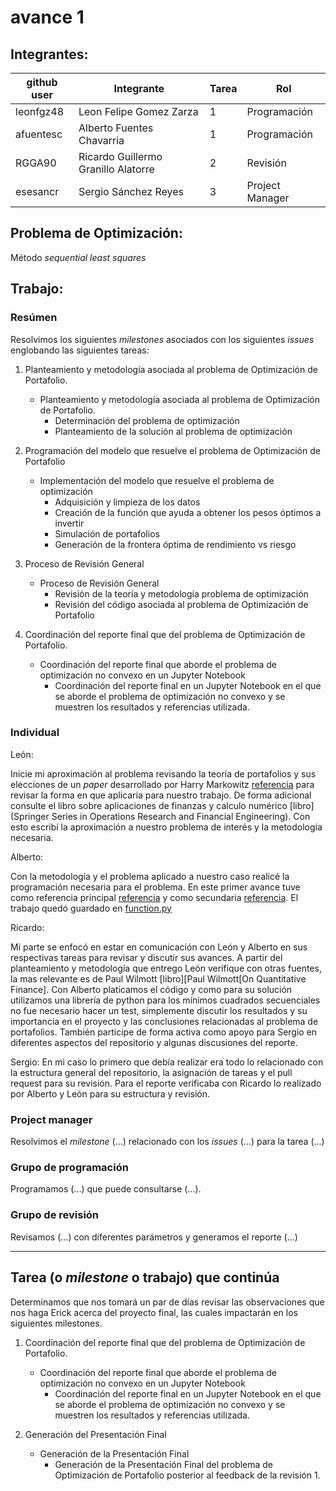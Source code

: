 # avance 1

## Integrantes:

| github user  | Integrante                |Tarea | Rol             |
|--------------|---------------------------|------|-----------------|
| leonfgz48    |Leon Felipe Gomez Zarza    |  1   | Programación    |
| afuentesc    |Alberto Fuentes Chavarria  |  1   | Programación    |
| RGGA90       |Ricardo Guillermo Granillo Alatorre |  2   | Revisión |
| esesancr     |Sergio Sánchez Reyes       |  3   | Project Manager |

## Problema de Optimización:

Método *sequential least squares* 


## Trabajo: 

### Resúmen

Resolvimos los siguientes *milestones* asociados con los siguientes *issues* englobando las siguientes tareas:

1. Planteamiento y metodología asociada al problema de Optimización de Portafolio.
    - Planteamiento y metodología asociada al problema de Optimización de Portafolio.
        - Determinación del problema de optimización
        - Planteamiento de la solución al problema de optimización
    
2. Programación del modelo que resuelve el problema de Optimización de Portafolio
    - Implementación del modelo que resuelve el problema de optimización 
        - Adquisición y limpieza de los datos
        - Creación de la función que ayuda a obtener los pesos óptimos a invertir
        - Simulación de portafolios
        - Generación de la frontera óptima de rendimiento vs riesgo

3. Proceso de Revisión General 
    - Proceso de Revisión General
        - Revisión de la teoría y metodología problema de optimización
        - Revisión del código asociada al problema de Optimización de Portafolio
    
4. Coordinación del reporte final que del problema de Optimización de Portafolio.
    - Coordinación del reporte final que aborde el problema de optimización no convexo en un Jupyter Notebook
        - Coordinación del reporte final en un Jupyter Notebook en el que se aborde el problema de optimización no convexo y se muestren los resultados y referencias utilizada.


### Individual

León: 

Inicie mi aproximación al problema revisando la teoría de portafolios y sus elecciones de un *paper* desarrollado por Harry Markowitz [referencia](https://www.math.hkust.edu.hk/~maykwok/courses/ma362/07F/markowitz_JF.pdf) para revisar la forma en que aplicaría para nuestro trabajo. De forma adicional consulte el libro sobre aplicaciones de finanzas y calculo numérico [libro](Springer Series in Operations Research and Financial Engineering). Con esto escribí la aproximación a nuestro problema de interés y la metodología necesaria.

Alberto:

Con la metodología y el problema aplicado a nuestro caso realicé la programación necesaria para el problema. En este primer avance tuve como referencia principal [referencia](https://plotly.com/python/v3/ipython-notebooks/markowitz-portfolio-optimization/) y como secundaria [referencia](https://www.youtube.com/watch?v=p5pL8ZSeoN4). El trabajo quedó guardado en [function.py](equipo_4/notebooks/function.py)


Ricardo:

Mi parte se enfocó en estar en comunicación con León y Alberto en sus respectivas tareas para revisar y discutir sus avances. A partir del planteamiento y metodología que entrego León verifique con otras fuentes, la mas relevante es de Paul Wilmott [libro][Paul Wilmott[On Quantitative Finance]. Con Alberto platicamos el código y como para su solución utilizamos una librería de python para los mínimos cuadrados secuenciales no fue necesario hacer un test, simplemente discutir los resultados y su importancia en el proyecto y las conclusiones relacionadas al problema de portafolios. También participe de forma activa como apoyo para Sergio en diferentes aspectos del repositorio y algunas discusiones del reporte.


Sergio:
En mi caso lo primero que debía realizar era todo lo relacionado con la estructura general del repositorio, la asignación de tareas y el pull request para su revisión. Para el reporte verificaba con Ricardo lo realizado por Alberto y León para su estructura y revisión.



### Project manager

Resolvimos el *milestone* (...) relacionado con los *issues* (...) para la tarea (...)

### Grupo de programación

Programamos (...) que puede consultarse (...).

### Grupo de revisión

Revisamos (...) con diferentes parámetros y generamos el reporte (...)


---

## Tarea (o *milestone* o trabajo) que continúa

Determinamos que nos tomará un par de días revisar las observaciones que nos haga Erick acerca del proyecto final, las cuales impactarán en los siguientes milestones.

1. Coordinación del reporte final que del problema de Optimización de Portafolio.
    - Coordinación del reporte final que aborde el problema de optimización no convexo en un Jupyter Notebook
        - Coordinación del reporte final en un Jupyter Notebook en el que se aborde el problema de optimización no convexo y se muestren los resultados y referencias utilizada.
        
1. Generación del Presentación Final
    - Generación de la Presentación Final
        - Generación de la Presentación Final del problema de Optimización de Portafolio posterior al feedback de la revisión 1.
